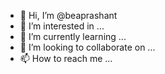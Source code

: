 - 👋 Hi, I’m @beaprashant
- 👀 I’m interested in ...
- 🌱 I’m currently learning ...
- 💞️ I’m looking to collaborate on ...
- 📫 How to reach me ...

<!---
beaprashant/beaprashant is a ✨ special ✨ repository because its `README.md` (this file) appears on your GitHub profile.
You can click the Preview link to take a look at your changes.
--->
